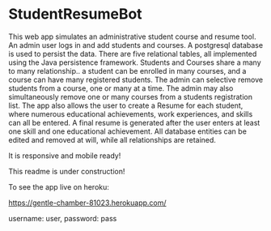 # StudentResumeBot

This web app simulates an administrative student course and resume tool.  An admin user logs in and add students and courses.  A postgresql database is used to persist the data.  There are five relational tables, all implemented using the Java persistence framework.  Students and Courses share a many to many relationship.. a student can be enrolled in many courses, and a course can have many registered students.  The admin can selective remove students from a course, one or many at a time.  The admin may also simultaneously remove one or many courses from a students registration list.  The app also allows the user to create a Resume for each student, where numerous educational achievements, work experiences, and skills can all be entered.  A final resume is generated after the user enters at least one skill and one educational achievement.  All database entities can be edited and removed at will, while all relationships are retained.

It is responsive and mobile ready!

This readme is under construction!

To see the app live on heroku:

https://gentle-chamber-81023.herokuapp.com/

username: user, password: pass
